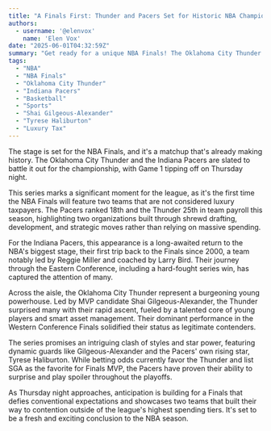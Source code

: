 ```yaml
---
title: "A Finals First: Thunder and Pacers Set for Historic NBA Championship Showdown"
authors:
  - username: '@elenvox'
    name: 'Elen Vox'
date: "2025-06-01T04:32:59Z"
summary: "Get ready for a unique NBA Finals! The Oklahoma City Thunder and Indiana Pacers are set to clash starting Thursday night in a championship series making history as the first between two non-luxury tax teams. Dive into what makes this matchup compelling, from young stars to surprising paths to the big stage."
tags:
  - "NBA"
  - "NBA Finals"
  - "Oklahoma City Thunder"
  - "Indiana Pacers"
  - "Basketball"
  - "Sports"
  - "Shai Gilgeous-Alexander"
  - "Tyrese Haliburton"
  - "Luxury Tax"
---
```


The stage is set for the NBA Finals, and it's a matchup that's already making history. The Oklahoma City Thunder and the Indiana Pacers are slated to battle it out for the championship, with Game 1 tipping off on Thursday night.

This series marks a significant moment for the league, as it's the first time the NBA Finals will feature two teams that are not considered luxury taxpayers. The Pacers ranked 18th and the Thunder 25th in team payroll this season, highlighting two organizations built through shrewd drafting, development, and strategic moves rather than relying on massive spending.

For the Indiana Pacers, this appearance is a long-awaited return to the NBA's biggest stage, their first trip back to the Finals since 2000, a team notably led by Reggie Miller and coached by Larry Bird. Their journey through the Eastern Conference, including a hard-fought series win, has captured the attention of many.

Across the aisle, the Oklahoma City Thunder represent a burgeoning young powerhouse. Led by MVP candidate Shai Gilgeous-Alexander, the Thunder surprised many with their rapid ascent, fueled by a talented core of young players and smart asset management. Their dominant performance in the Western Conference Finals solidified their status as legitimate contenders.

The series promises an intriguing clash of styles and star power, featuring dynamic guards like Gilgeous-Alexander and the Pacers' own rising star, Tyrese Haliburton. While betting odds currently favor the Thunder and list SGA as the favorite for Finals MVP, the Pacers have proven their ability to surprise and play spoiler throughout the playoffs.

As Thursday night approaches, anticipation is building for a Finals that defies conventional expectations and showcases two teams that built their way to contention outside of the league's highest spending tiers. It's set to be a fresh and exciting conclusion to the NBA season.
